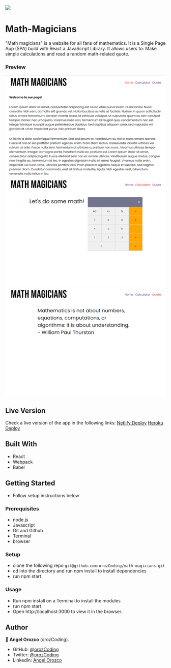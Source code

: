 ![](https://img.shields.io/badge/Microverse-blueviolet)

# Math-Magicians
"Math magicians" is a website for all fans of mathematics. It is a Single Page App (SPA) build with React a JavaScript Library. It allows users to: Make simple calculations and read a random math-related quote.

### Preview

![Preview1](./src/img/prev1.png)
![Preview2](./src/img/prev2.png)
![Preview3](./src/img/prev3.png)

## Live Version

Check a live version of the app in the following links:
[Netlify Deploy](https://math-magicinas.netlify.app/)
[Heroku Deploy](https://math-magicinas.herokuapp.com/)

## Built With

- React
- Webpack
- Babel

## Getting Started
- Follow setup instructions below


### Prerequisites

- node.js
- Javascript
- Git and Github
- Terminal
- browser

### Setup

- clone the following repo `git@github.com:orozCoding/math-magicians.git`
- cd into the directory and run npm install to install dependencies
- run npm start

### Usage
- Run npm install on a Terminal to install the modules
- run npm start
- Open http://localhost:3000 to view it in the browser.

## Author

👤 **Angel Orozco** (orozCoding).

- GitHub: [@orozCoding](https://github.com/orozCoding)
- Twitter: [@orozCoding](https://twitter.com/orozCoding)
- LinkedIn: [Angel Orozco](https://www.linkedin.com/in/angel-orozco-652230228/)